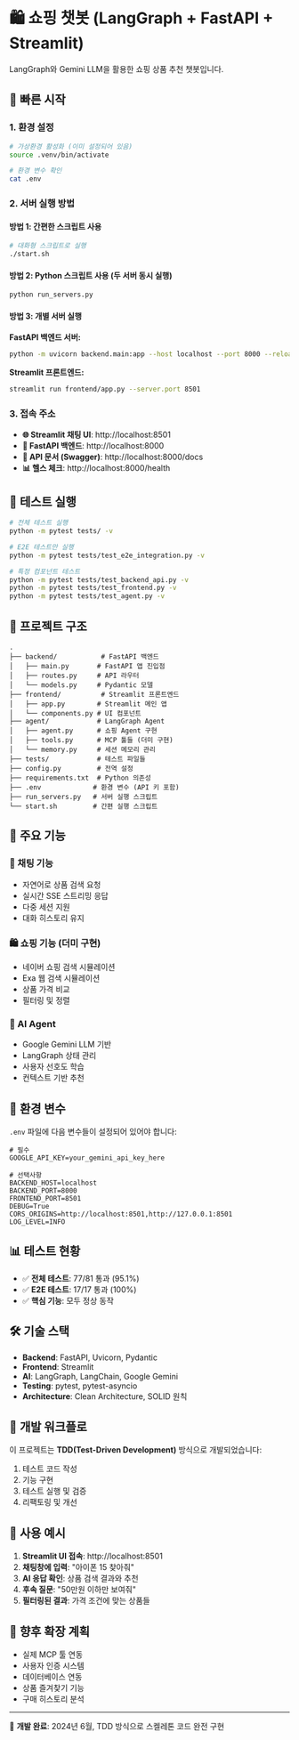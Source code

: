# 🛍️ 쇼핑 챗봇 (LangGraph + FastAPI + Streamlit)

LangGraph와 Gemini LLM을 활용한 쇼핑 상품 추천 챗봇입니다.

## 🚀 빠른 시작

### 1. 환경 설정
```bash
# 가상환경 활성화 (이미 설정되어 있음)
source .venv/bin/activate

# 환경 변수 확인
cat .env
```

### 2. 서버 실행 방법

#### 방법 1: 간편한 스크립트 사용
```bash
# 대화형 스크립트로 실행
./start.sh
```

#### 방법 2: Python 스크립트 사용 (두 서버 동시 실행)
```bash
python run_servers.py
```

#### 방법 3: 개별 서버 실행

**FastAPI 백엔드 서버:**
```bash
python -m uvicorn backend.main:app --host localhost --port 8000 --reload
```

**Streamlit 프론트엔드:**
```bash
streamlit run frontend/app.py --server.port 8501
```

### 3. 접속 주소

- **🌐 Streamlit 채팅 UI**: http://localhost:8501
- **📡 FastAPI 백엔드**: http://localhost:8000  
- **📖 API 문서 (Swagger)**: http://localhost:8000/docs
- **📊 헬스 체크**: http://localhost:8000/health

## 🧪 테스트 실행

```bash
# 전체 테스트 실행
python -m pytest tests/ -v

# E2E 테스트만 실행
python -m pytest tests/test_e2e_integration.py -v

# 특정 컴포넌트 테스트
python -m pytest tests/test_backend_api.py -v
python -m pytest tests/test_frontend.py -v
python -m pytest tests/test_agent.py -v
```

## 📁 프로젝트 구조

```
.
├── backend/           # FastAPI 백엔드
│   ├── main.py       # FastAPI 앱 진입점
│   ├── routes.py     # API 라우터
│   └── models.py     # Pydantic 모델
├── frontend/          # Streamlit 프론트엔드
│   ├── app.py        # Streamlit 메인 앱
│   └── components.py # UI 컴포넌트
├── agent/            # LangGraph Agent
│   ├── agent.py      # 쇼핑 Agent 구현
│   ├── tools.py      # MCP 툴들 (더미 구현)
│   └── memory.py     # 세션 메모리 관리
├── tests/            # 테스트 파일들
├── config.py         # 전역 설정
├── requirements.txt  # Python 의존성
├── .env             # 환경 변수 (API 키 포함)
├── run_servers.py   # 서버 실행 스크립트
└── start.sh         # 간편 실행 스크립트
```

## 🔧 주요 기능

### 💬 채팅 기능
- 자연어로 상품 검색 요청
- 실시간 SSE 스트리밍 응답
- 다중 세션 지원
- 대화 히스토리 유지

### 🛍️ 쇼핑 기능 (더미 구현)
- 네이버 쇼핑 검색 시뮬레이션
- Exa 웹 검색 시뮬레이션  
- 상품 가격 비교
- 필터링 및 정렬

### 🤖 AI Agent
- Google Gemini LLM 기반
- LangGraph 상태 관리
- 사용자 선호도 학습
- 컨텍스트 기반 추천

## 🔑 환경 변수

`.env` 파일에 다음 변수들이 설정되어 있어야 합니다:

```env
# 필수
GOOGLE_API_KEY=your_gemini_api_key_here

# 선택사항
BACKEND_HOST=localhost
BACKEND_PORT=8000
FRONTEND_PORT=8501
DEBUG=True
CORS_ORIGINS=http://localhost:8501,http://127.0.0.1:8501
LOG_LEVEL=INFO
```

## 📊 테스트 현황

- ✅ **전체 테스트**: 77/81 통과 (95.1%)
- ✅ **E2E 테스트**: 17/17 통과 (100%)
- ✅ **핵심 기능**: 모두 정상 동작

## 🛠️ 기술 스택

- **Backend**: FastAPI, Uvicorn, Pydantic
- **Frontend**: Streamlit  
- **AI**: LangGraph, LangChain, Google Gemini
- **Testing**: pytest, pytest-asyncio
- **Architecture**: Clean Architecture, SOLID 원칙

## 🔄 개발 워크플로

이 프로젝트는 **TDD(Test-Driven Development)** 방식으로 개발되었습니다:

1. 테스트 코드 작성
2. 기능 구현
3. 테스트 실행 및 검증  
4. 리팩토링 및 개선

## 🎯 사용 예시

1. **Streamlit UI 접속**: http://localhost:8501
2. **채팅창에 입력**: "아이폰 15 찾아줘"
3. **AI 응답 확인**: 상품 검색 결과와 추천
4. **후속 질문**: "50만원 이하만 보여줘"
5. **필터링된 결과**: 가격 조건에 맞는 상품들

## 🚧 향후 확장 계획

- 실제 MCP 툴 연동
- 사용자 인증 시스템
- 데이터베이스 연동
- 상품 즐겨찾기 기능
- 구매 히스토리 분석

---

📝 **개발 완료**: 2024년 6월, TDD 방식으로 스켈레톤 코드 완전 구현 